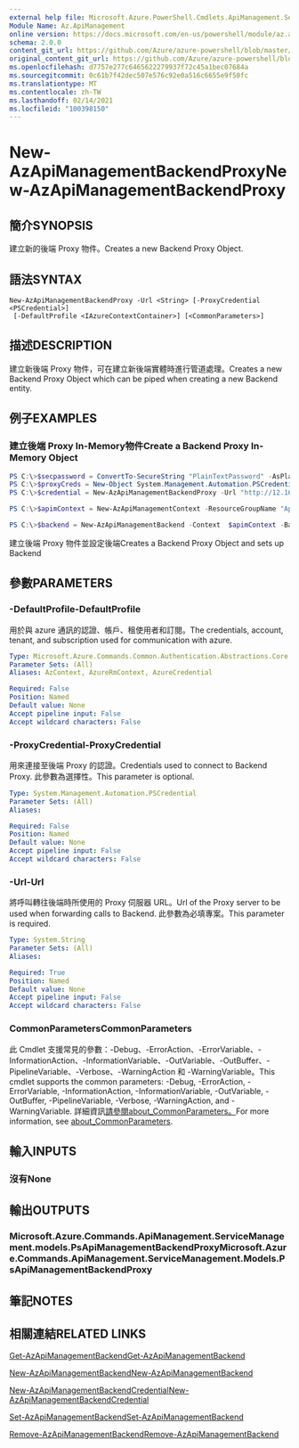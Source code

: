 ```yaml
---
external help file: Microsoft.Azure.PowerShell.Cmdlets.ApiManagement.ServiceManagement.dll-Help.xml
Module Name: Az.ApiManagement
online version: https://docs.microsoft.com/en-us/powershell/module/az.apimanagement/new-azapimanagementbackendproxy
schema: 2.0.0
content_git_url: https://github.com/Azure/azure-powershell/blob/master/src/ApiManagement/ApiManagement/help/New-AzApiManagementBackendProxy.md
original_content_git_url: https://github.com/Azure/azure-powershell/blob/master/src/ApiManagement/ApiManagement/help/New-AzApiManagementBackendProxy.md
ms.openlocfilehash: d7757e277c6465622279937f72c45a1bec07684a
ms.sourcegitcommit: 0c61b7f42dec507e576c92e0a516c6655e9f50fc
ms.translationtype: MT
ms.contentlocale: zh-TW
ms.lasthandoff: 02/14/2021
ms.locfileid: "100398150"
---
```

# <span data-ttu-id="2c07c-101">New-AzApiManagementBackendProxy</span><span class="sxs-lookup"><span data-stu-id="2c07c-101">New-AzApiManagementBackendProxy</span></span>

## <span data-ttu-id="2c07c-102">簡介</span><span class="sxs-lookup"><span data-stu-id="2c07c-102">SYNOPSIS</span></span>
<span data-ttu-id="2c07c-103">建立新的後端 Proxy 物件。</span><span class="sxs-lookup"><span data-stu-id="2c07c-103">Creates a new Backend Proxy Object.</span></span>

## <span data-ttu-id="2c07c-104">語法</span><span class="sxs-lookup"><span data-stu-id="2c07c-104">SYNTAX</span></span>

```
New-AzApiManagementBackendProxy -Url <String> [-ProxyCredential <PSCredential>]
 [-DefaultProfile <IAzureContextContainer>] [<CommonParameters>]
```

## <span data-ttu-id="2c07c-105">描述</span><span class="sxs-lookup"><span data-stu-id="2c07c-105">DESCRIPTION</span></span>
<span data-ttu-id="2c07c-106">建立新後端 Proxy 物件，可在建立新後端實體時進行管道處理。</span><span class="sxs-lookup"><span data-stu-id="2c07c-106">Creates a new Backend Proxy Object which can be piped when creating a new Backend entity.</span></span>

## <span data-ttu-id="2c07c-107">例子</span><span class="sxs-lookup"><span data-stu-id="2c07c-107">EXAMPLES</span></span>

### <span data-ttu-id="2c07c-108">建立後端 Proxy In-Memory物件</span><span class="sxs-lookup"><span data-stu-id="2c07c-108">Create a Backend Proxy In-Memory Object</span></span>
```powershell
PS C:\>$secpassword = ConvertTo-SecureString "PlainTextPassword" -AsPlainText -Force
PS C:\>$proxyCreds = New-Object System.Management.Automation.PSCredential ("foo", $secpassword)
PS C:\>$credential = New-AzApiManagementBackendProxy -Url "http://12.168.1.1:8080" -ProxyCredential $proxyCreds

PS C:\>$apimContext = New-AzApiManagementContext -ResourceGroupName "Api-Default-WestUS" -ServiceName "contoso"

PS C:\>$backend = New-AzApiManagementBackend -Context  $apimContext -BackendId 123 -Url 'https://contoso.com/awesomeapi' -Protocol http -Title "first backend" -SkipCertificateChainValidation $true -Proxy $credential -Description "backend with proxy server"
```

<span data-ttu-id="2c07c-109">建立後端 Proxy 物件並設定後端</span><span class="sxs-lookup"><span data-stu-id="2c07c-109">Creates a Backend Proxy Object and sets up Backend</span></span>

## <span data-ttu-id="2c07c-110">參數</span><span class="sxs-lookup"><span data-stu-id="2c07c-110">PARAMETERS</span></span>

### <span data-ttu-id="2c07c-111">-DefaultProfile</span><span class="sxs-lookup"><span data-stu-id="2c07c-111">-DefaultProfile</span></span>
<span data-ttu-id="2c07c-112">用於與 azure 通訊的認證、帳戶、租使用者和訂閱。</span><span class="sxs-lookup"><span data-stu-id="2c07c-112">The credentials, account, tenant, and subscription used for communication with azure.</span></span>

```yaml
Type: Microsoft.Azure.Commands.Common.Authentication.Abstractions.Core.IAzureContextContainer
Parameter Sets: (All)
Aliases: AzContext, AzureRmContext, AzureCredential

Required: False
Position: Named
Default value: None
Accept pipeline input: False
Accept wildcard characters: False
```

### <span data-ttu-id="2c07c-113">-ProxyCredential</span><span class="sxs-lookup"><span data-stu-id="2c07c-113">-ProxyCredential</span></span>
<span data-ttu-id="2c07c-114">用來連接至後端 Proxy 的認證。</span><span class="sxs-lookup"><span data-stu-id="2c07c-114">Credentials used to connect to Backend Proxy.</span></span> <span data-ttu-id="2c07c-115">此參數為選擇性。</span><span class="sxs-lookup"><span data-stu-id="2c07c-115">This parameter is optional.</span></span>

```yaml
Type: System.Management.Automation.PSCredential
Parameter Sets: (All)
Aliases:

Required: False
Position: Named
Default value: None
Accept pipeline input: False
Accept wildcard characters: False
```

### <span data-ttu-id="2c07c-116">-Url</span><span class="sxs-lookup"><span data-stu-id="2c07c-116">-Url</span></span>
<span data-ttu-id="2c07c-117">將呼叫轉往後端時所使用的 Proxy 伺服器 URL。</span><span class="sxs-lookup"><span data-stu-id="2c07c-117">Url of the Proxy server to be used when forwarding calls to Backend.</span></span>
<span data-ttu-id="2c07c-118">此參數為必填專案。</span><span class="sxs-lookup"><span data-stu-id="2c07c-118">This parameter is required.</span></span>

```yaml
Type: System.String
Parameter Sets: (All)
Aliases:

Required: True
Position: Named
Default value: None
Accept pipeline input: False
Accept wildcard characters: False
```

### <span data-ttu-id="2c07c-119">CommonParameters</span><span class="sxs-lookup"><span data-stu-id="2c07c-119">CommonParameters</span></span>
<span data-ttu-id="2c07c-120">此 Cmdlet 支援常見的參數：-Debug、-ErrorAction、-ErrorVariable、-InformationAction、-InformationVariable、-OutVariable、-OutBuffer、-PipelineVariable、-Verbose、-WarningAction 和 -WarningVariable。</span><span class="sxs-lookup"><span data-stu-id="2c07c-120">This cmdlet supports the common parameters: -Debug, -ErrorAction, -ErrorVariable, -InformationAction, -InformationVariable, -OutVariable, -OutBuffer, -PipelineVariable, -Verbose, -WarningAction, and -WarningVariable.</span></span> <span data-ttu-id="2c07c-121">詳細資訊[請參閱about_CommonParameters。](http://go.microsoft.com/fwlink/?LinkID=113216)</span><span class="sxs-lookup"><span data-stu-id="2c07c-121">For more information, see [about_CommonParameters](http://go.microsoft.com/fwlink/?LinkID=113216).</span></span>

## <span data-ttu-id="2c07c-122">輸入</span><span class="sxs-lookup"><span data-stu-id="2c07c-122">INPUTS</span></span>

### <span data-ttu-id="2c07c-123">沒有</span><span class="sxs-lookup"><span data-stu-id="2c07c-123">None</span></span>

## <span data-ttu-id="2c07c-124">輸出</span><span class="sxs-lookup"><span data-stu-id="2c07c-124">OUTPUTS</span></span>

### <span data-ttu-id="2c07c-125">Microsoft.Azure.Commands.ApiManagement.ServiceManagement.models.PsApiManagementBackendProxy</span><span class="sxs-lookup"><span data-stu-id="2c07c-125">Microsoft.Azure.Commands.ApiManagement.ServiceManagement.Models.PsApiManagementBackendProxy</span></span>

## <span data-ttu-id="2c07c-126">筆記</span><span class="sxs-lookup"><span data-stu-id="2c07c-126">NOTES</span></span>

## <span data-ttu-id="2c07c-127">相關連結</span><span class="sxs-lookup"><span data-stu-id="2c07c-127">RELATED LINKS</span></span>

[<span data-ttu-id="2c07c-128">Get-AzApiManagementBackend</span><span class="sxs-lookup"><span data-stu-id="2c07c-128">Get-AzApiManagementBackend</span></span>](./Get-AzApiManagementBackend.md)

[<span data-ttu-id="2c07c-129">New-AzApiManagementBackend</span><span class="sxs-lookup"><span data-stu-id="2c07c-129">New-AzApiManagementBackend</span></span>](./New-AzApiManagementBackend.md)

[<span data-ttu-id="2c07c-130">New-AzApiManagementBackendCredential</span><span class="sxs-lookup"><span data-stu-id="2c07c-130">New-AzApiManagementBackendCredential</span></span>](./New-AzApiManagementBackendCredential.md)

[<span data-ttu-id="2c07c-131">Set-AzApiManagementBackend</span><span class="sxs-lookup"><span data-stu-id="2c07c-131">Set-AzApiManagementBackend</span></span>](./Set-AzApiManagementBackend.md)

[<span data-ttu-id="2c07c-132">Remove-AzApiManagementBackend</span><span class="sxs-lookup"><span data-stu-id="2c07c-132">Remove-AzApiManagementBackend</span></span>](./Remove-AzApiManagementBackend.md)
